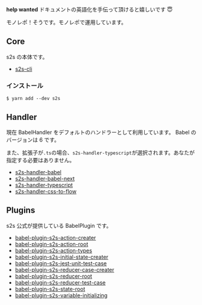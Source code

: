 **help wanted** ドキュメントの英語化を手伝って頂けると嬉しいです 😇

モノレポ！そうです。モノレポで運用しています。

## Core

s2s の本体です。

- [s2s-cli](./s2s-cli)

### インストール

```
$ yarn add --dev s2s
```

## Handler

現在 BabelHandler をデフォルトのハンドラーとして利用しています。
Babel のバージョンは 6 です。

また、拡張子が`.ts`の場合、`s2s-handler-typescript`が選択されます。あなたが指定する必要はありません。

- [s2s-handler-babel](./s2s-handler-babel)
- [s2s-handler-babel-next](./s2s-handler-babel-next)
- [s2s-handler-typescript](./s2s-handler-typescript)
- [s2s-handler-css-to-flow](./s2s-handler-css-to-flow)

## Plugins

s2s 公式が提供している BabelPlugin です。

- [babel-plugin-s2s-action-creater](./babel-plugin-s2s-action-creater)
- [babel-plugin-s2s-action-root](./babel-plugin-s2s-action-root)
- [babel-plugin-s2s-action-types](./babel-plugin-s2s-action-types)
- [babel-plugin-s2s-initial-state-creater](./babel-plugin-s2s-initial-state-creater)
- [babel-plugin-s2s-jest-unit-test-case](./babel-plugin-s2s-jest-unit-test-case)
- [babel-plugin-s2s-reducer-case-creater](./babel-plugin-s2s-reducer-case-creater)
- [babel-plugin-s2s-reducer-root](./babel-plugin-s2s-reducer-root)
- [babel-plugin-s2s-reducer-test-case](./babel-plugin-s2s-reducer-test-case)
- [babel-plugin-s2s-state-root](./babel-plugin-s2s-state-root)
- [babel-plugin-s2s-variable-initializing](./babel-plugin-s2s-variable-initializing)
